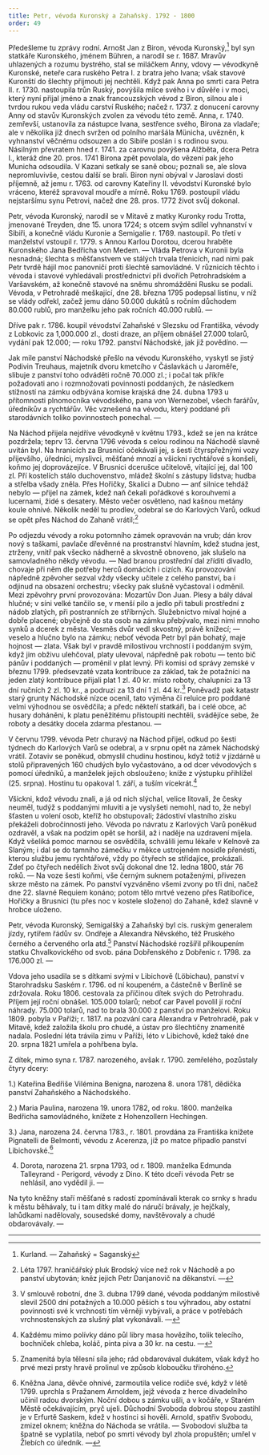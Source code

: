 ```yaml
---
title: Petr, vévoda Kuronský a Zahaňský. 1792 - 1800
order: 49
---
```

Předešleme tu zprávy rodní. Arnošt Jan z Biron, vévoda Kuronský,[^130] byl syn statkáře Kuronského, jménem Bühren, a narodil se r. 1687. Mravův uhlazených a rozumu bystrého, stal se miláčkem Anny, vdovy — vévodkyně Kuronské, neteře cara ruského Petra I. z bratra jeho Ivana; však stavové Kuronští do šlechty přijmouti jej nechtěli. Když pak Anna po smrti cara Petra II. r. 1730. nastoupila trůn Ruský, povýšila milce svého i v důvěře i v moci, který nyní přijal jméno a znak francouzských vévod z Biron, silnou ale i tvrdou rukou veda vládu carství Ruského; načež r. 1737. z donucení carovny Anny od stavův Kuronských zvolen za vévodu této země. Anna, r. 1740. zemřevší, ustanovila za nástupce Ivana, sestřence svého, Birona za vladaře; ale v několika již dnech svržen od polního maršála Münicha, uvězněn, k vyhnanství věčnému odsouzen a do Sibiře poslán i s rodinou svou. Násilným převratem hned r. 1741. za carovnu povýšena Alžběta, dcera Petra I., kteráž dne 20. pros. 1741 Birona zpět povolala, do vězení pak jeho Municha odsoudila. V Kazani setkaly se saně obou; poznali se, ale slova nepromluvivše, cestou další se brali. Biron nyní obýval v Jaroslavi dosti příjemně, až jemu r. 1763. od carovny Kateřiny II. vévodství Kuronské bylo vráceno, kteréž spravoval moudře a mírně. Roku 1769. postoupil vládu nejstaršímu synu Petrovi, načež dne 28. pros. 1772 život svůj dokonal.

Petr, vévoda Kuronský, narodil se v Mitavě z matky Kuronky rodu Trotta, jmenované Treyden, dne 15. unora 1724; s otcem svým sdílel vyhnanství v Sibiři, a konečně vládu Kuronie a Semigalie r. 1769. nastoupil. Po třetí v manželství vstoupil r. 1779. s Annou Karlou Dorotou, dcerou hraběte Kuronského Jana Bedřicha von Medem. — Vláda Petrova v Kuronii byla nesnadná; šlechta s měšťanstvem ve stálých trvala třenicích, nad nimi pak Petr tvrdě hájil moc panovničí proti šlechtě samovládné. V různicích těchto i vévoda i stavové vyhledávali prostřednictví při dvořích Petrohradském a Varšavském, až konečně stavové na sněmu shromážděni Rusku se podali. Vévoda, v Petrohradě meškající, dne 28. března 1795 podepsal listinu, v níž  se vlády odřekl, začež jemu dáno 50.000 dukátů s ročním důchodem 80.000 rublů, pro manželku jeho pak ročních 40.000 rublů. —

Dříve pak r. 1786. koupil vévodství Zahaňské v Slezsku od Františka, vévody z Lobkovic za 1,000.000 zl., dosti draze, an příjem obnášel 27.000 tolarů, vydání pak 12.000; — roku 1792. panství Náchodské, jak již povědíno. —

Jak mile panství Náchodské přešlo na vévodu Kuronského, vyskytl se jistý Podivin Treuhaus, majetník dvoru kmetcího v Čáslavkách u Jaroměře, slibuje z panství toho odváděti ročně 70.000 zl.; i počal tak příkře požadovati ano i rozmnožovati povinnosti poddaných, že následkem stížností na zámku odbývána komise krajská dne 24. dubna 1793 u přítomnosti plnomocníka vévodského, pana von Wernezobel, všech farářův, úředníkův a rychtářův. Věc vznešená na vévodu, který poddané při starodávních toliko povinnostech ponechal. —
 
Na Náchod přijela nejdříve vévodkyně v květnu 1793., kdež se jen na krátce pozdržela; teprv 13. června 1796 vévoda s celou rodinou na Náchodě slavně uvítán byl. Na hranicích za Brusnicí očekávali jej, s šesti čtyrspřežnými vozy přijevšího, úředníci, myslivci, měšťané mnozí a všickni rychtářové s konšeli, koňmo jej doprovázejíce. V Brusnici dcerušce učitelově, vítající jej, dal 100 zl. Pří kostelích stálo duchovenstvo, mládež školní s zástupy lidstva; hudba a střelba všady zněla. Přes Hořičky, Skalici a Dubno — anť silnice tehdáž nebylo — přijel na zámek, kdež naň čekali pořádkové s korouhvemi a lucernami, židé s desatery. Město večer osvětleno, nad kašnou metány koule ohnivé. Několik neděl tu prodlev, odebral se do Karlových Varů, odkud se opět přes Náchod do Zahaně vrátil;[^131] 

Po odjezdu vévody a roku potomního zámek opravován na vrub; dán krov nový s taškami, pavlače dřevěnné na prostranství hlavním, kdež studna jest, ztrženy, vnitř pak všecko nádherně a skvostně obnoveno, jak slušelo na samovladného někdy vévodu. — Nad branou prostřední dal zříditi divadlo, chovaje při něm dle potřeby herců domácích i cizích. Ku provozování nápředně zpěvoher sezval vždy všecky učitele z celého panství, ba i odjinud na obsazení orchestru; všecky pak slušně vyčastoval i odměnil. Mezi zpěvohry první provozována: Mozartův Don Juan. Plesy a bály dával hlučné; v síni velké tančilo se, v menší pilo a jedlo při tabuli prostřední z nádob zlatých, při postranních ze stříbrných. Služebnictvo míval hojné a dobře placené; obyčejně do sta osob na zámku přebývalo, mezi nimi mnoho synků a dcerek z města. Vesměs dvůr vedl skvostný, právě knížecí; — veselo a hlučno bylo na zámku; neboť vévoda Petr byl pán bohatý, maje hojnost — zlata. Však byl v pravdě milostivou vrchností i poddaným svým, když jim obživu ulehčoval, platy ulevoval, nápředně pak robotu — tento bič pánův i poddaných — proměnil v plat levný. Při komisi od správy zemské v březnu 1799. předsevzaté vzata kontribuce za základ, tak že potažníci na jeden zlatý kontribuce přijali plat 1 zl. 40 kr. místo roboty, chalupníci za 13 dní ručních 2 zl. 10 kr., a podruzi za 13 dní 1 zl. 44 kr.[^132]  Poněvadž pak katastr starý grunty Náchodské nízce ocenil, tato výměna či reluice pro poddané velmi výhodnou se osvědčila; a předc někteří statkáři, ba i celé obce, ač husary doháněni, k platu peněžitému přistoupiti nechtěli, svádějíce sebe, že roboty a desátky docela zdarma přestanou. —

V červnu 1799. vévoda Petr churavý na Náchod přijel, odkud po šesti týdnech do Karlových Varů se odebral, a v srpnu opět na zámek Náchodský vrátil. Zotaviv se poněkud, obmyslil chudinu hostinou, když totiž v jízdárně u stolů připravených 160 chudých bylo vyčastováno, a od dcer vévodových s pomocí úředníků, a manželek jejich obslouženo; kníže z výstupku přihlížel (25. srpna). Hostinu tu opakoval 1. září, a tuším vícekrát.[^133] 

Všickni, kdož vévodu znali, a já od nich slýchal, velice litovali, že česky neuměl, tudýž s poddanými mluviti a je vyslyšeti nemohl, nad to, že nebyl šťasten u volení osob, kteříž ho obstupovali; žádostiví vlastního zisku překáželi dobročinnosti jeho. Vévoda po návratu z Karlových Varů poněkud ozdravěl, a však na podzim opět se horšil, až i naděje na uzdravení míjela. Když všeliká pomoc marnou se osvědčila, schválili jemu lékaře v Kelnově za Slaným; i dal se do tamního zámečku v měkce ustrojeném nosidle přenésti, kterou službu jemu rychtářové, vždy po čtyřech se střídajíce, prokázali. Zdeť po čtyřech nedělích život svůj dokonal dne 12. ledna 1800, stár 76 roků. — Na voze šesti koňmi, vše černým suknem potaženými, přivezen skrze město na zámek. Po panství vyzváněno všemi zvony po tři dni, načež dne 22. slavné Requiem konáno; potom tělo mrtvé vezeno přes Ratibořice, Hořičky a Brusnici (tu přes noc v kostele složeno) do Zahaně, kdež slavně v hrobce uloženo.

Petr, vévoda Kuronský, Semigalšký a Zahaňský byl cís. ruským generalem jízdy, rytířem řádův sv. Ondřeje a Alexandra Něvského, též Pruského černého a červeného orla atd.[^134]  Panství Náchodské rozšířil přikoupením statku Chvalkovického od svob. pána Dobřenského z Dobřenic r. 1798. za 176.000 zl. —

Vdova jeho usadila se s dítkami svými v Libichově (Löbichau), panství v Starohradsku Saském r. 1796. od ní koupeném, a částečně v Berlíně se zdržovala. Roku 1806. cestovala za příčinou dítek svých do Petrohradu. Příjem její roční obnášel. 105.000 tolarů; neboť car Pavel povolil jí roční náhrady. 75.000 tolarů, nad to brala 30.000 z panství po manželovi. Roku 1809. pobyla v Paříži; r. 1817. na pozvání cara Alexandra v Petrohradě, pak v Mitavě, kdež založila školu pro chudé, a ústav pro šlechtičny znamenitě nadala. Poslední léta trávila zimu v Paříži, léto v Libichově, kdež také dne 20. srpna 1821 umřela a pohřbena byla.

Z dítek, mimo syna r. 1787. narozeného, avšak r. 1790. zemřelého, pozůstaly čtyry dcery:

1.) Kateřina Bedřiše Vilémina Benigna, narozena 8. unora 1781, dědička panství Zahaňského a Náchodského.

2.) Maria Paulina, narozena 19. unora 1782, od roku. 1800. manželka Bedřicha samovládného, knížete z Hohenzollern Hechingen.

3.) Jana, narozena 24. června 1783., r. 1801. provdána za Františka knížete Pignatelli de Belmonti, vévodu z Acerenza, jíž po matce připadlo panství Libichovské.[^135]

4) Dorota, narozena 21. srpna 1793, od r. 1809. manželka Edmunda Talleyrand - Perigord, vévody z Dino. K této dceři vévoda Petr se nehlásil, ano vydědil ji. —

Na tyto kněžny staří měšťané s radostí zpomínávali kterak co srnky s hradu k městu běhávaly, tu i tam dítky malé do náručí brávaly, je hejčkaly, lahůdkami nadělovaly, sousedské domy, navštěvovaly a chudé obdarovávaly. —

--------

[^130]: Kurland. — Zahaňský =  Saganský

[^131]: Léta 1797. hraničářský pluk Brodský více než rok v Náchodě a po panství ubytován; kněz jejich Petr Danjanovič na děkanství. —

[^132]: V smlouvě robotní, dne 3. dubna 1799 dané, vévoda poddaným milostivě slevil 2500 dní potažných a 10.000 pěších s tou výhradou, aby ostatní povinnosti své k vrchnosti tím věrněji vybývali, a práce v potřebách vrchnostenských za slušný plat vykonávali. —

[^133]: Každému mimo polívky dáno půl libry masa hovězího, tolik telecího, bochníček chleba, koláč, pinta piva a 30 kr. na cestu. —

[^134]: Znamenitá byla tělesní síla jeho; rád obdarovával dukátem, však když ho prvé mezi prsty hravě prolinul ve způsob kloboučku třirohéno.

[^135]: Kněžna Jana, děvče ohnivé, zarmoutila velice rodiče své, když v létě 1799. uprchla s Pražanem Arnoldem, jejž vévoda z herce divadelního učinil radou dvorským. Noční dobou s zámku ušli, a v kočáře, v Starém Městě očekávajícím, pryč ujeli. Důchodní Svoboda dobrou stopou zastihl je v Erfurtě Saskem, kdež v hostinci si hověli. Arnold, spatřiv Svobodu, zmizel oknem; kněžna do Náchoda se vrátila. — Svobodovi služba ta špatně se vyplatila, neboť po smrti vévody byl zhola propuštěn; umřel v Žlebích co úředník. —

